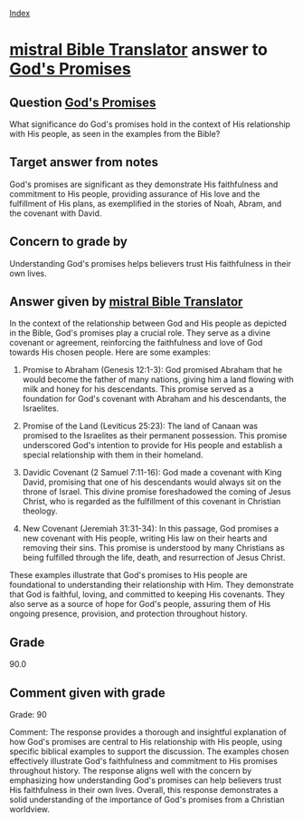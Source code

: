 
[Index](../../index.md)
# [mistral Bible Translator](../../answering_models/mistral_Bible_Translator.md) answer to [God's Promises](../../questions/God's_Promises.md)

## Question [God's Promises](../../questions/God's_Promises.md)
What significance do God's promises hold in the context of His relationship with His people, as seen in the examples from the Bible?

## Target answer from notes
God's promises are significant as they demonstrate His faithfulness and commitment to His people, providing assurance of His love and the fulfillment of His plans, as exemplified in the stories of Noah, Abram, and the covenant with David.

## Concern to grade by
Understanding God's promises helps believers trust His faithfulness in their own lives.

## Answer given by [mistral Bible Translator](../../answering_models/mistral_Bible_Translator.md)
 In the context of the relationship between God and His people as depicted in the Bible, God's promises play a crucial role. They serve as a divine covenant or agreement, reinforcing the faithfulness and love of God towards His chosen people. Here are some examples:

1. Promise to Abraham (Genesis 12:1-3): God promised Abraham that he would become the father of many nations, giving him a land flowing with milk and honey for his descendants. This promise served as a foundation for God's covenant with Abraham and his descendants, the Israelites.

2. Promise of the Land (Leviticus 25:23): The land of Canaan was promised to the Israelites as their permanent possession. This promise underscored God's intention to provide for His people and establish a special relationship with them in their homeland.

3. Davidic Covenant (2 Samuel 7:11-16): God made a covenant with King David, promising that one of his descendants would always sit on the throne of Israel. This divine promise foreshadowed the coming of Jesus Christ, who is regarded as the fulfillment of this covenant in Christian theology.

4. New Covenant (Jeremiah 31:31-34): In this passage, God promises a new covenant with His people, writing His law on their hearts and removing their sins. This promise is understood by many Christians as being fulfilled through the life, death, and resurrection of Jesus Christ.

These examples illustrate that God's promises to His people are foundational to understanding their relationship with Him. They demonstrate that God is faithful, loving, and committed to keeping His covenants. They also serve as a source of hope for God's people, assuring them of His ongoing presence, provision, and protection throughout history.

## Grade
90.0

## Comment given with grade
Grade: 90

Comment: The response provides a thorough and insightful explanation of how God's promises are central to His relationship with His people, using specific biblical examples to support the discussion. The examples chosen effectively illustrate God's faithfulness and commitment to His promises throughout history. The response aligns well with the concern by emphasizing how understanding God's promises can help believers trust His faithfulness in their own lives. Overall, this response demonstrates a solid understanding of the importance of God's promises from a Christian worldview.
